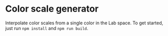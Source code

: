 # Color scale generator
Interpolate color scales from a single color in the Lab space.
To get started, just run `npm install` and `npm run build`.
